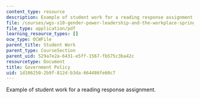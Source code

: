 ```yaml
---
content_type: resource
description: Example of student work for a reading response assignment.
file: /courses/wgs-s10-gender-power-leadership-and-the-workplace-spring-2014/1d1062502b9f812db3da664486fe60c7_MITWGS_S10S14_ses15_pap.pdf
file_type: application/pdf
learning_resource_types: []
ocw_type: OCWFile
parent_title: Student Work
parent_type: CourseSection
parent_uid: 529a7e2a-6431-e5ff-1567-fb575c3ba42c
resourcetype: Document
title: Government Policy
uid: 1d106250-2b9f-812d-b3da-664486fe60c7
---
```

Example of student work for a reading response assignment.

